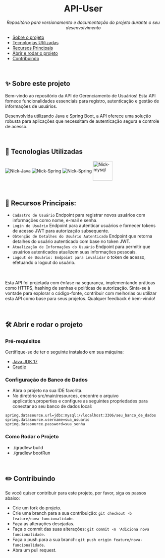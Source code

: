<h1 align="center">API-User</h1>
<p align="center"><i>Repositório para versionamento e documentação do projeto durante o seu desenvolvimento</i></p>

- [Sobre o projeto](https://github.com/NicoleMattes/API-User/edit/main/README.md#sparkles-sobre-este-projeto)
- [Tecnologias Utilizadas]()
- [Recursos Principais]()
- [Abrir e rodar o projeto]()
- [Contribuindo]()
<br>


## :sparkles: Sobre este projeto 

<p> Bem-vindo ao repositório da API de Gerenciamento de Usuários! Esta API fornece funcionalidades essenciais para registro, autenticação e gestão de informações de usuários. </p>
<p>Desenvolvida utilizando Java e Spring Boot, a API oferece uma solução robusta para aplicações que necessitam de autenticação segura e controle de acesso.</p>
<br>

## :space_invader: Tecnologias Utilizadas 

<p display="inline-block">
      <img align="center" alt="Nick-Java"  src= "https://img.shields.io/badge/java-%23ED8B00.svg?style=for-the-badge&logo=openjdk&logoColor=white">
      <img align="center" alt="Nick-Spring"  src= "https://img.shields.io/badge/Spring_Boot-F2F4F9?style=for-the-badge&logo=spring-boot">
      <img align="center" alt="Nick-Spring"  src= "https://img.shields.io/badge/kotlin-%237F52FF.svg?style=for-the-badge&logo=kotlin&logoColor=white">
      <img align="center" width="63" alt="Nick-mysql"  src= "https://img.shields.io/badge/mysql-%2300f.svg?style=for-the-badge&logo=mysql&logoColor=white">
</p>
<br>
                                                                                                  
## 🔨 Recursos Principais: 

- `Cadastro de Usuário` Endpoint para registrar novos usuários com informações como nome, e-mail e senha.
- `Login de Usuário` Endpoint para autenticar usuários e fornecer tokens de acesso JWT para autorização subsequente.
- `Obtenção de Detalhes do Usuário Autenticado` Endpoint que retorna detalhes do usuário autenticado com base no token JWT.
- `Atualização de Informações do Usuário` Endpoint para permitir que usuários autenticados atualizem suas informações pessoais.
- `Logout de Usuário: Endpoint para invalidar` o token de acesso, efetuando o logout do usuário.

<br></br>
Esta API foi projetada com ênfase na segurança, implementando práticas como HTTPS, hashing de senhas e políticas de autorização. Sinta-se à vontade para explorar o código-fonte, contribuir com melhorias ou utilizar esta API como base para seus projetos. Qualquer feedback é bem-vindo!</p>
<br>
## 🛠️ Abrir e rodar o projeto 

### Pré-requisitos
Certifique-se de ter o seguinte instalado em sua máquina:
- [Java JDK 17](https://www.oracle.com/java/technologies/downloads/#java17)
- [Gradle](https://gradle.org/)

### Configuração do Banco de Dados

- Abra o projeto na sua IDE favorita.
- No diretório src/main/resources, encontre o arquivo application.properties e configure as seguintes propriedades para conectar ao seu banco de dados local:
  
```properties
spring.datasource.url=jdbc:mysql://localhost:3306/seu_banco_de_dados
spring.datasource.username=sua_usuario
spring.datasource.password=sua_senha
```

### Como Rodar o Projeto

- ./gradlew build
- ./gradlew bootRun

<br>
  
## :pencil2: Contribuindo 

Se você quiser contribuir para este projeto, por favor, siga os passos abaixo:

- Crie um fork do projeto.
- Crie uma branch para a sua contribuição: `git checkout -b feature/nova-funcionalidade`.
- Faça as alterações desejadas.
- Faça o commit das suas alterações: `git commit -m 'Adiciona nova funcionalidade`.
- Faça o push para a sua branch: `git push origin feature/nova-funcionalidade`.
- Abra um pull request.
